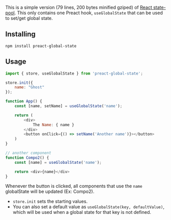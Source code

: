 This is a simple version (79 lines, 200 bytes minified gziped) of [React state-pool](https://github.com/yezyilomo/state-pool). This only contains one Preact hook, `useGlobalState` that can be used to set/get global state.

## Installing

```
npm install preact-global-state
```

## Usage

```js
import { store, useGlobalState } from 'preact-global-state';

store.init({
    name: "Ghost"
});

function App() {
    const [name, setName] = useGlobalState('name');

    return (
        <div>
            The Name: { name }
        </div>
        <button onClick={() => setName('Another name')}></button>
    )
}

// another component
function Compo2() {
    const [name] = useGlobalState('name');

    return <div>{name}</div>
}
```

Whenever the button is clicked, all components that use the `name` globalState will be updated (Ex: Compo2).

* `store.init` sets the starting values.
* You can also set a default value as `useGlobalState(key, defaultValue)`, which will be used when a global state for that key is not defined.